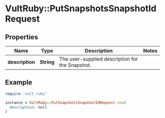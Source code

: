 # VultRuby::PutSnapshotsSnapshotIdRequest

## Properties

| Name | Type | Description | Notes |
| ---- | ---- | ----------- | ----- |
| **description** | **String** | The user-supplied description for the Snapshot. |  |

## Example

```ruby
require 'vult_ruby'

instance = VultRuby::PutSnapshotsSnapshotIdRequest.new(
  description: null
)
```

